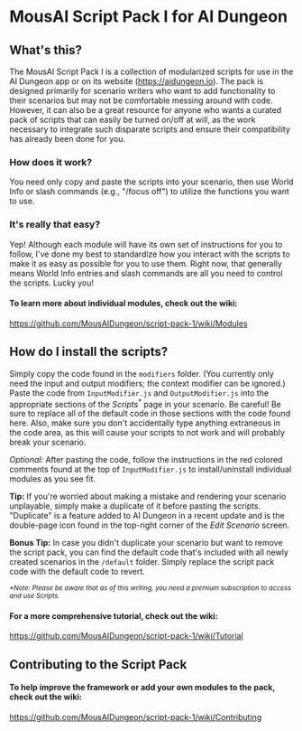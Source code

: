 # MousAI Script Pack I for AI Dungeon
## What's this?
The MousAI Script Pack I is a collection of modularized scripts for use in the AI Dungeon app or on its website (https://aidungeon.io). The pack is designed primarily for scenario writers who want to add functionality to their scenarios but may not be comfortable messing around with code. However, it can also be a great resource for anyone who wants a curated pack of scripts that can easily be turned on/off at will, as the work necessary to integrate such disparate scripts and ensure their compatibility has already been done for you.
### How does it work?
You need only copy and paste the scripts into your scenario, then use World Info or slash commands (e.g., "/focus off") to utilize the functions you want to use.
### It's really that easy?
Yep! Although each module will have its own set of instructions for you to follow, I've done my best to standardize how you interact with the scripts to make it as easy as possible for you to use them. Right now, that generally means World Info entries and slash commands are all you need to control the scripts. Lucky you!

#### To learn more about individual modules, check out the wiki:
https://github.com/MousAIDungeon/script-pack-1/wiki/Modules
## How do I install the scripts?
Simply copy the code found in the `modifiers` folder. (You currently only need the input and output modifiers; the context modifier can be ignored.) Paste the code from `InputModifier.js` and `OutputModifier.js` into the appropriate sections of the *Scripts*<sup>\*</sup> page in your scenario. Be careful! Be sure to replace all of the default code in those sections with the code found here. Also, make sure you don't accidentally type anything extraneous in the code area, as this will cause your scripts to not work and will probably break your scenario.

*Optional:* After pasting the code, follow the instructions in the red colored comments found at the top of `InputModifier.js` to install/uninstall individual modules as you see fit.

**Tip:** If you're worried about making a mistake and rendering your scenario unplayable, simply make a duplicate of it before pasting the scripts. "Duplicate" is a feature added to AI Dungeon in a recent update and is the double-page icon found in the top-right corner of the *Edit Scenario* screen.

**Bonus Tip:** In case you didn't duplicate your scenario but want to remove the script pack, you can find the default code that's included with all newly created scenarios in the `/default` folder. Simply replace the script pack code with the default code to revert.

<sub>*\*Note: Please be aware that as of this writing, you need a premium subscription to access and use *Scripts*.*</sub>

#### For a more comprehensive tutorial, check out the wiki:
https://github.com/MousAIDungeon/script-pack-1/wiki/Tutorial
## Contributing to the Script Pack
#### To help improve the framework or add your own modules to the pack, check out the wiki:
https://github.com/MousAIDungeon/script-pack-1/wiki/Contributing
